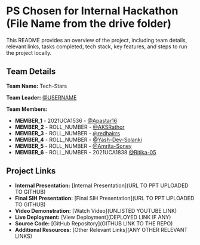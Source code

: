 # PS Chosen for Internal Hackathon (File Name from the drive folder)

This README provides an overview of the project, including team details, relevant links, tasks completed, tech stack, key features, and steps to run the project locally.

## Team Details

**Team Name:** Tech-Stars

**Team Leader:** [@USERNAME](https://github.com/Apastar16)

**Team Members:**

- **MEMBER_1** - 2021UCA1536 - [@Apastar16](https://github.com/Apastar16)
- **MEMBER_2** - ROLL_NUMBER - [@AKSRathor](https://github.com/AKSRathor)
- **MEMBER_3** - ROLL_NUMBER - [@redhairrs](https://github.com/redhairrs)
- **MEMBER_4** - ROLL_NUMBER - [@Yash-Dev-Solanki](https://github.com/Yash-Dev-Solanki)
- **MEMBER_5** - ROLL_NUMBER - [@Amrita-Soney](https://github.com/Amrita-Soney)
- **MEMBER_6** - ROLL_NUMBER - 2021UCA1838 [@Ritika-05](https://github.com/Ritika-05)

## Project Links

- **Internal Presentation:** [Internal Presentation](URL TO PPT UPLOADED TO GITHUB)
- **Final SIH Presentation:** [Final SIH Presentation](URL TO PPT UPLOADED TO GITHUB)
- **Video Demonstration:** [Watch Video](UNLISTED YOUTUBE LINK)
- **Live Deployment:** [View Deployment](DEPLOYED LINK IF ANY)
- **Source Code:** [GitHub Repository](GITHUB LINK TO THE REPO)
- **Additional Resources:** [Other Relevant Links](ANY OTHER RELEVANT LINKS)
